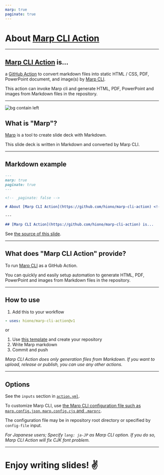 ```yaml
---
marp: true
paginate: true
---
```


<!-- _paginate: false -->

# About [Marp CLI Action](https://github.com/hiono/marp-cli-action) <!-- fit -->

---

## [Marp CLI Action](https://github.com/hiono/marp-cli-action) is...

a [GitHub Action](https://docs.github.com/actions) to convert markdown files into static HTML / CSS, PDF, PowerPoint document, and image(s) by [Marp CLI](https://github.com/marp-team/marp-cli).

This action can invoke Marp cli and generate HTML, PDF, PowerPoint and images from Markdown files in the repository.

---

![bg contain left](https://marp.app/assets/marp.svg)

## What is "Marp"?

[Marp](https://marp.app/) is a tool to create slide deck with Markdown.

This slide deck is written in Markdown and converted by Marp CLI.

---

## Markdown example

```markdown
---
marp: true
paginate: true
---

<!-- _paginate: false -->

# About [Marp CLI Action](https://github.com/hiono/marp-cli-action) <!-- fit -->

---

## [Marp CLI Action](https://github.com/hiono/marp-cli-action) is...
```

See [the source of this slide](https://github.com/hiono/marp-cli-action/blob/main/examples/en/about-marp-cli-action.md).

---

## What does "Marp CLI Action" provide?

To run [Marp CLI](https://github.com/marp-team/marp-cli) as a GitHub Action.

You can quickly and easily setup automation to generate HTML, PDF, PowerPoint and images from Markdown files in the repository.

---

## How to use

1. Add this to your workflow

```yaml
- uses: hiono/marp-cli-action@v1
```

or

1. Use [this template](https://github.com/hiono/marp-cli-action-gh-pages-template) and create your repository
2. Write Marp markdown
3. Commit and push

_Marp CLI Action does only generation files from Markdown. If you want to upload, release or publish, you can use any other actions._

---

## Options

See the `inputs` section in [`action.yml`](https://github.com/hiono/marp-cli-action/blob/main/action.yml).

To customize Marp CLI, use [the Marp CLI configuration file such as `marp.config.json`, `marp.config.cjs` and `.marprc`](https://github.com/marp-team/marp-cli/blob/master/README.md#configuration-file).

The configuration file may be in repository root directory or specified by `config-file` input.

_For Japanese users; Specify `lang: ja-JP` as Marp CLI option. If you do so, Marp CLI Action will fix CJK font problem._

---

# Enjoy writing slides! :v: <!--fit-->
